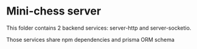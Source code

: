 # Mini-chess server

This folder contains 2 backend services: server-http and server-socketio.

Those services share npm dependencies and prisma ORM schema
